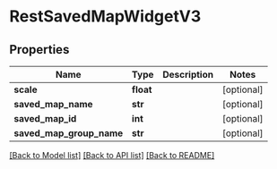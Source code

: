 # RestSavedMapWidgetV3

## Properties
Name | Type | Description | Notes
------------ | ------------- | ------------- | -------------
**scale** | **float** |  | [optional] 
**saved_map_name** | **str** |  | [optional] 
**saved_map_id** | **int** |  | [optional] 
**saved_map_group_name** | **str** |  | [optional] 

[[Back to Model list]](../README.md#documentation-for-models) [[Back to API list]](../README.md#documentation-for-api-endpoints) [[Back to README]](../README.md)

